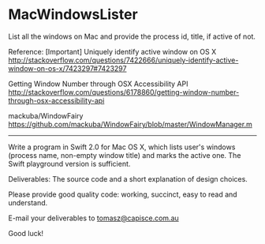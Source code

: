 # MacWindowsLister
List all the windows on Mac and provide the process id, title, if active of not.

Reference:
[Important] Uniquely identify active window on OS X
http://stackoverflow.com/questions/7422666/uniquely-identify-active-window-on-os-x/7423297#7423297

Getting Window Number through OSX Accessibility API
http://stackoverflow.com/questions/6178860/getting-window-number-through-osx-accessibility-api

mackuba/WindowFairy
https://github.com/mackuba/WindowFairy/blob/master/WindowManager.m


----------------------
Write a program in Swift 2.0 for Mac OS X, which lists user's windows (process name, non-empty window title) and marks the active one. The Swift playground version is sufficient. 

Deliverables:
The source code and a short explanation of design choices.

Please provide good quality code: working, succinct, easy to read and understand.

E-mail your deliverables to tomasz@capisce.com.au

Good luck!
